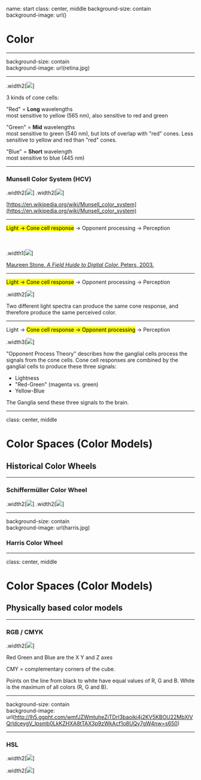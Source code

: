 name: start
class: center, middle
background-size: contain  
background-image: url()

# Color

---
background-size: contain  
background-image: url(retina.jpg)

---

.width2[![](https://upload.wikimedia.org/wikipedia/commons/0/04/Cone-fundamentals-with-srgb-spectrum.svg)]

3 kinds of cone cells:  

"Red" = **Long** wavelengths  
most sensitive to yellow (565 nm), also sensitive to red and green


"Green" = **Mid** wavelengths  
most sensitive to green (540 nm), but lots of overlap with "red" cones. Less sensitive to yellow and red than "red" cones.  


"Blue" = **Short** wavelength  
most sensitive to blue (445 nm)

---

### Munsell Color System (HCV)

.width2[![](http://www.handprint.com/HP/WCL/IMG/munsell.gif)]
.width2[![](http://media-2.web.britannica.com/eb-media/35/105435-004-D3E92317.jpg)]

[https://en.wikipedia.org/wiki/Munsell_color_system](https://en.wikipedia.org/wiki/Munsell_color_system)

---







<mark>Light &rarr; Cone cell response</mark> &rarr; Opponent processing &rarr; Perception

<br><br>
.width1[![](coneresponse.png)]

[Maureen Stone. *A Field Huide to Digital Color.* Peters, 2003.](http://www.amazon.com/gp/product/1568811616/qid=1137018573/sr=2-1/ref=pd_bbs_b_2_1/102-3650979-5932915?s=books&v=glance&n=283155)

---

<mark>Light &rarr; Cone cell response</mark> &rarr; Opponent processing &rarr; Perception

.width2[![](spectra.png)]

Two different light spectra can produce the same cone response, and therefore produce the same perceived color.

---

Light &rarr; <mark>Cone cell response &rarr; Opponent processing</mark> &rarr; Perception

.width3[![](oponent.svg)]

"Opponent Process Theory" describes how the ganglial cells process the signals from the cone cells.  Cone cell responses are combined by the ganglial cells to produce these three signals:  

- Lightness  
- "Red-Green" (magenta vs. green)  
- Yellow-Blue

The Ganglia send these three signals to the brain.

---
class: center, middle

# Color Spaces (Color Models)

## Historical Color Wheels

---

### Schiffermüller Color Wheel

.width2[![](schiffermueller.jpg)]
.width2[![](http://www.texample.net/media/tikz/examples/PNG/rgb-color-mixing.png)]

---

background-size: contain  
background-image: url(harris.jpg)

### Harris Color Wheel

---

class: center, middle

# Color Spaces (Color Models)

## Physically based color models 

---

### RGB / CMYK

.width2[![](colorcube.png)]

Red Green and Blue are the X Y and Z axes

CMY = complementary corners of the cube.

Points on the line from black to white have equal values of R, G and B. White is the maximum of all colors (R, G and B).

---

background-size: contain  
background-image: url(http://lh5.ggpht.com/wmfJZWmtuheZiTDrI3baoiki4j2KV5KBOU22MbXlVQrldceygV_Ipsmb0LkKZHXA8tTAX3p9zWkAcf1o8UQy7gW4nw=s650)

---

### HSL


.width2[![](http://www.texample.net/media/tikz/examples/PNG/rgb-color-mixing.png)]

.width2[![](HSL-HSV.png)]

